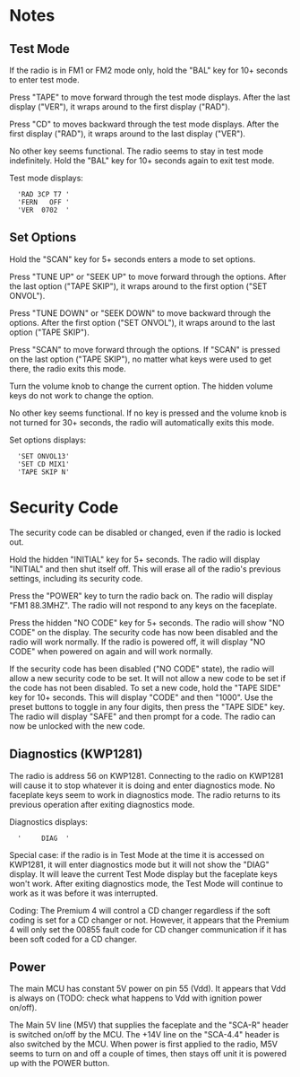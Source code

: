 # Notes

## Test Mode

If the radio is in FM1 or FM2 mode only, hold the "BAL" key for 10+ seconds to enter test mode.

Press "TAPE" to move forward through the test mode displays.  After the last display ("VER"), it wraps around to the first display ("RAD").

Press "CD" to moves backward through the test mode displays.  After the first display ("RAD"), it wraps around to the last display ("VER").

No other key seems functional.  The radio seems to stay in test mode indefinitely.  Hold the "BAL" key for 10+ seconds again to exit test mode.

Test mode displays:
```text
  'RAD 3CP T7 '
  'FERN   OFF '
  'VER  0702  '
```

## Set Options

Hold the "SCAN" key for 5+ seconds enters a mode to set options.

Press "TUNE UP" or "SEEK UP" to move forward through the options.  After the last option ("TAPE SKIP"), it wraps around to the first option ("SET ONVOL").

Press "TUNE DOWN" or "SEEK DOWN" to move backward through the options.  After the first option ("SET ONVOL"), it wraps around to the last option ("TAPE SKIP").

Press "SCAN" to move forward through the options.  If "SCAN" is pressed on the last option ("TAPE SKIP"), no matter what keys were used to get there, the radio exits this mode.

Turn the volume knob to change the current option.  The hidden volume keys do not work to change the option.

No other key seems functional.  If no key is pressed and the volume knob is not turned for 30+ seconds, the radio will automatically exits this mode.

Set options displays:
```text
  'SET ONVOL13'
  'SET CD MIX1'
  'TAPE SKIP N'
```

# Security Code

The security code can be disabled or changed, even if the radio is locked out.

Hold the hidden "INITIAL" key for 5+ seconds.  The radio will display "INITIAL" and then shut itself off.  This will erase all of the radio's previous settings, including its security code.

Press the "POWER" key to turn the radio back on.  The radio will display "FM1  88.3MHZ".  The radio will not respond to any keys on the faceplate.

Press the hidden "NO CODE" key for 5+ seconds.  The radio will show "NO CODE" on the display.  The security code has now been disabled and the radio will work normally.  If the radio is powered off, it will display "NO CODE" when powered on again and will work normally.

If the security code has been disabled ("NO CODE" state), the radio will allow a new security code to be set.  It will not allow a new code to be set if the code has not been disabled.  To set a new code, hold the "TAPE SIDE" key for 10+ seconds.  This will display "CODE" and then "1000".  Use the preset buttons to toggle in any four digits, then press the "TAPE SIDE" key.  The radio will display "SAFE" and then prompt for a code.  The radio can now be unlocked with the new code.

## Diagnostics (KWP1281)

The radio is address 56 on KWP1281.  Connecting to the radio on KWP1281 will cause it to stop whatever it is doing and enter diagnostics mode.  No faceplate keys seem to work in diagnostics mode.  The radio returns to its previous operation after exiting diagnostics mode.

Diagnostics displays:
```text
  '     DIAG  '
```

Special case: if the radio is in Test Mode at the time it is accessed on KWP1281, it will enter diagnostics mode but it will not show the "DIAG" display. It will leave the current Test Mode display but the faceplate keys won't work. After exiting diagnostics mode, the Test Mode will continue to work as it was before it was interrupted.

Coding: The Premium 4 will control a CD changer regardless if the soft coding is set for a CD changer or not.  However, it appears that the Premium 4 will only set the 00855 fault code for CD changer communication if it has been soft coded for a CD changer.

## Power

The main MCU has constant 5V power on pin 55 (Vdd).  It appears that Vdd is always on (TODO: check what happens to Vdd with ignition power on/off).

The Main 5V line (M5V) that supplies the faceplate and the "SCA-R" header is switched on/off by the MCU.  The +14V line on the "SCA-4.4" header is also switched by the MCU.  When power is first applied to the radio, M5V seems to turn on and off a couple of times, then stays off unit it is powered up with the POWER button.
